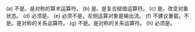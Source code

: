 (a) 不是。是对称的算术运算符。
(b) 是。是复合赋值运算符。
(c) 是。改变对象状态。
(d) 必须是。
(e) 必须不是。左侧运算对象是输出流。
(f) 不建议重载。不是。是对称的关系运算符。
(g) 不是。是对称的关系运算符。
(h) 必须是。